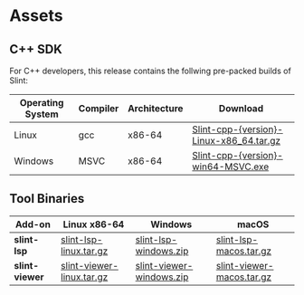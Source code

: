 # Assets

## C++ SDK

For C++ developers, this release contains the follwing pre-packed builds of Slint:

| Operating System | Compiler | Architecture | Download |
|------------------|----------|--------------|----------|
| Linux            | gcc      | x86-64       | [Slint-cpp-{version}-Linux-x86_64.tar.gz](https://github.com/slint-ui/slint/releases/download/{download_version}/Slint-cpp-{version}-Linux-x86_64.tar.gz) |
| Windows          | MSVC     | x86-64       | [Slint-cpp-{version}-win64-MSVC.exe](https://github.com/slint-ui/slint/releases/download/{download_version}/Slint-cpp-{version}-win64-MSVC.exe) |

## Tool Binaries

| Add-on    | Linux x86-64 | Windows | macOS |
|-----------|--------------|---------|-------|
| **slint-lsp** | [slint-lsp-linux.tar.gz](https://github.com/slint-ui/slint/releases/download/{download_version}/slint-lsp-linux.tar.gz) | [slint-lsp-windows.zip](https://github.com/slint-ui/slint/releases/download/{download_version}/slint-lsp-windows.zip) | [slint-lsp-macos.tar.gz](https://github.com/slint-ui/slint/releases/download/{download_version}/slint-lsp-macos.tar.gz) |
| **slint-viewer** | [slint-viewer-linux.tar.gz](https://github.com/slint-ui/slint/releases/download/{download_version}/slint-viewer-linux.tar.gz) | [slint-viewer-windows.zip](https://github.com/slint-ui/slint/releases/download/{download_version}/slint-viewer-windows.zip) | [slint-viewer-macos.tar.gz](https://github.com/slint-ui/slint/releases/download/{download_version}/slint-viewer-macos.tar.gz) |
